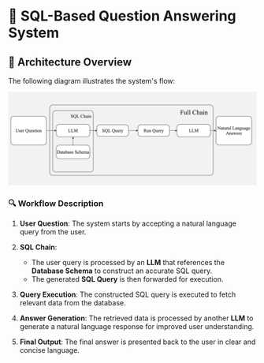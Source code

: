 # 🧠 SQL-Based Question Answering System

## 🚀 **Architecture Overview**

The following diagram illustrates the system's flow:

![System Architecture](WorkFlow.jpg)

### 🔍 **Workflow Description**

1. **User Question**: The system starts by accepting a natural language query from the user.

2. **SQL Chain**: 
   - The user query is processed by an **LLM** that references the **Database Schema** to construct an accurate SQL query.
   - The generated **SQL Query** is then forwarded for execution.

3. **Query Execution**: The constructed SQL query is executed to fetch relevant data from the database.

4. **Answer Generation**: The retrieved data is processed by another **LLM** to generate a natural language response for improved user understanding.

5. **Final Output**: The final answer is presented back to the user in clear and concise language.

